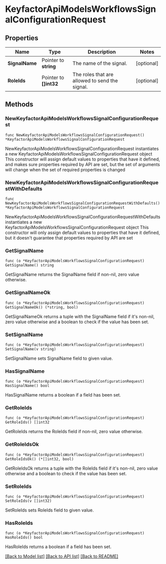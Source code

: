# KeyfactorApiModelsWorkflowsSignalConfigurationRequest

## Properties

Name | Type | Description | Notes
------------ | ------------- | ------------- | -------------
**SignalName** | Pointer to **string** | The name of the signal. | [optional] 
**RoleIds** | Pointer to **[]int32** | The roles that are allowed to send the signal. | [optional] 

## Methods

### NewKeyfactorApiModelsWorkflowsSignalConfigurationRequest

`func NewKeyfactorApiModelsWorkflowsSignalConfigurationRequest() *KeyfactorApiModelsWorkflowsSignalConfigurationRequest`

NewKeyfactorApiModelsWorkflowsSignalConfigurationRequest instantiates a new KeyfactorApiModelsWorkflowsSignalConfigurationRequest object
This constructor will assign default values to properties that have it defined,
and makes sure properties required by API are set, but the set of arguments
will change when the set of required properties is changed

### NewKeyfactorApiModelsWorkflowsSignalConfigurationRequestWithDefaults

`func NewKeyfactorApiModelsWorkflowsSignalConfigurationRequestWithDefaults() *KeyfactorApiModelsWorkflowsSignalConfigurationRequest`

NewKeyfactorApiModelsWorkflowsSignalConfigurationRequestWithDefaults instantiates a new KeyfactorApiModelsWorkflowsSignalConfigurationRequest object
This constructor will only assign default values to properties that have it defined,
but it doesn't guarantee that properties required by API are set

### GetSignalName

`func (o *KeyfactorApiModelsWorkflowsSignalConfigurationRequest) GetSignalName() string`

GetSignalName returns the SignalName field if non-nil, zero value otherwise.

### GetSignalNameOk

`func (o *KeyfactorApiModelsWorkflowsSignalConfigurationRequest) GetSignalNameOk() (*string, bool)`

GetSignalNameOk returns a tuple with the SignalName field if it's non-nil, zero value otherwise
and a boolean to check if the value has been set.

### SetSignalName

`func (o *KeyfactorApiModelsWorkflowsSignalConfigurationRequest) SetSignalName(v string)`

SetSignalName sets SignalName field to given value.

### HasSignalName

`func (o *KeyfactorApiModelsWorkflowsSignalConfigurationRequest) HasSignalName() bool`

HasSignalName returns a boolean if a field has been set.

### GetRoleIds

`func (o *KeyfactorApiModelsWorkflowsSignalConfigurationRequest) GetRoleIds() []int32`

GetRoleIds returns the RoleIds field if non-nil, zero value otherwise.

### GetRoleIdsOk

`func (o *KeyfactorApiModelsWorkflowsSignalConfigurationRequest) GetRoleIdsOk() (*[]int32, bool)`

GetRoleIdsOk returns a tuple with the RoleIds field if it's non-nil, zero value otherwise
and a boolean to check if the value has been set.

### SetRoleIds

`func (o *KeyfactorApiModelsWorkflowsSignalConfigurationRequest) SetRoleIds(v []int32)`

SetRoleIds sets RoleIds field to given value.

### HasRoleIds

`func (o *KeyfactorApiModelsWorkflowsSignalConfigurationRequest) HasRoleIds() bool`

HasRoleIds returns a boolean if a field has been set.


[[Back to Model list]](../README.md#documentation-for-models) [[Back to API list]](../README.md#documentation-for-api-endpoints) [[Back to README]](../README.md)


